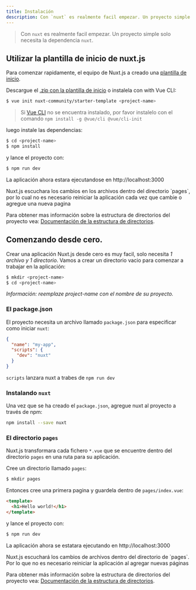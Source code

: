 ```yaml
---
title: Instalación
description: Con `nuxt` es realmente facil empezar. Un proyecto simple solo necesita la dependencia `nuxt`.
---
```


> Con `nuxt` es realmente facil empezar. Un proyecto simple solo necesita la dependencia `nuxt`.

## Utilizar la plantilla de inicio de nuxt.js

Para comenzar rapidamente, el equipo de Nuxt.js a creado una [plantilla de inicio](https://github.com/nuxt-community/starter-template).

Descargue el  [.zip con la plantilla de inicio](https://github.com/nuxt-community/starter-template/archive/master.zip) o instalela con with Vue CLI:

```bash
$ vue init nuxt-community/starter-template <project-name>
```

> Si [Vue CLI](https://github.com/vuejs/vue-cli) no se encuentra instalado, por favor instalelo con el comando `npm install -g @vue/cli @vue/cli-init`

luego instale las dependencias:

```bash
$ cd <project-name>
$ npm install
```

y lance el proyecto con:
```bash
$ npm run dev
```
La aplicación ahora estara ejecutandose en http://localhost:3000

<p class="Alert">Nuxt.js escuchara los cambios en los archivos dentro del directorio `pages`, por lo cual no es necesario reiniciar la aplicación cada vez que cambie o agregue una nueva pagina</p>

Para obtener mas información sobre la estructura de directorios del proyecto vea: [Documentación de la estructura de directorios](/guide/directory-structure).

## Comenzando desde cero.

Crear una aplicación Nuxt.js desde cero es muy facil, solo necesita *1 archivo y 1 directorio*. Vamos a crear un directorio vacio para comenzar a trabajar en la aplicación:

```bash
$ mkdir <project-name>
$ cd <project-name>
```

*Información: reemplaze project-name con el nombre de su proyecto.*

### El package.json

El proyecto necesita un archivo llamado `package.json` para especificar como iniciar `nuxt`:
```json
{
  "name": "my-app",
  "scripts": {
    "dev": "nuxt"
  }
}
```
`scripts` lanzara nuxt a trabes de `npm run dev`

### Instalando `nuxt`

Una vez que se ha creado el `package.json`, agregue nuxt al proyecto a través de npm:
```bash
npm install --save nuxt
```

### El directorio `pages`

Nuxt.js transformara cada fichero `*.vue` que se encuentre dentro del directorio `pages` en una ruta para su aplicación.

Cree un directorio llamado `pages`:
```bash
$ mkdir pages
```
Entonces cree una primera pagina y guardela dentro de `pages/index.vue`:
```html
<template>
  <h1>Hello world!</h1>
</template>
```

y lance el proyecto con:
```bash
$ npm run dev
```
La aplicación ahora se estatara ejecutando en http://localhost:3000

<p class="Alert">Nuxt.js escuchará los cambios de archivos dentro del directorio de `pages`. Por lo que no es necesario reiniciar la aplicación al agregar nuevas páginas</p>


Para obtener más información sobre la estructura de directorios del proyecto vea: [Documentación de la estructura de directorios](/guide/directory-structure).
